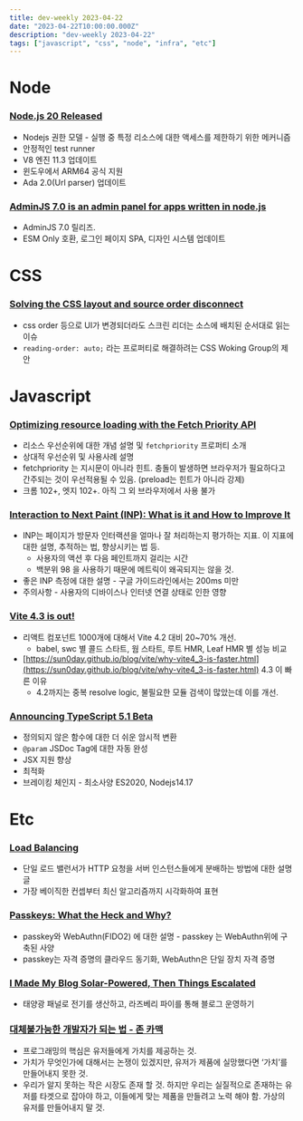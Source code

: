 ```yaml
---
title: dev-weekly 2023-04-22
date: "2023-04-22T10:00:00.000Z"
description: "dev-weekly 2023-04-22"
tags: ["javascript", "css", "node", "infra", "etc"]
---
```

# Node

### **[Node.js 20 Released](https://nodejs.org/en/blog/announcements/v20-release-announce)**

- Nodejs 권한 모델 - 실행 중 특정 리소스에 대한 액세스를 제한하기 위한 메커니즘
- 안정적인 test runner
- V8 엔진 11.3 업데이트
- 윈도우에서 ARM64 공식 지원
- Ada 2.0(Url parser) 업데이트

### **[AdminJS 7.0 is an admin panel for apps written in node.js](https://docs.adminjs.co/installation/whats-new-in-v7)**

- AdminJS 7.0 릴리즈.
- ESM Only 호환, 로그인 페이지 SPA, 디자인 시스템 업데이트

# CSS

### **[Solving the CSS layout and source order disconnect](https://developer.chrome.com/blog/reading-order/)**

- css order 등으로 UI가 변경되더라도 스크린 리더는 소스에 배치된 순서대로 읽는 이슈
- `reading-order: auto;` 라는 프로퍼티로 해결하려는 CSS Woking Group의 제안

# Javascript

### **[Optimizing resource loading with the Fetch Priority API](https://web.dev/fetch-priority/)**

- 리소스 우선순위에 대한 개념 설명 및 `fetchpriority` 프로퍼티 소개
- 상대적 우선순위 및 사용사례 설명
- fetchpriority 는 지시문이 아니라 힌트. 충돌이 발생하면 브라우저가 필요하다고 간주되는 것이 우선적용될 수 있음. (preload는 힌트가 아니라 강제)
- 크롬 102+, 엣지 102+. 아직 그 외 브라우저에서 사용 불가

### **[Interaction to Next Paint (INP): What is it and How to Improve It](https://calibreapp.com/blog/interaction-to-next-paint)**

- INP는 페이지가 방문자 인터랙션을 얼마나 잘 처리하는지 평가하는 지표. 이 지표에 대한 설명, 추적하는 법, 향상시키는 법 등.
    - 사용자의 액션 후 다음 페인트까지 걸리는 시간
    - 백분위 98 을 사용하기 때문에 메트릭이 왜곡되지는 않을 것.
- 좋은 INP 측정에 대한 설명 - 구글 가이드라인에서는 200ms 미만
- 주의사항 - 사용자의 디바이스나 인터넷 연결 상태로 인한 영향

### **[Vite 4.3 is out!](https://vitejs.dev/blog/announcing-vite4-3.html)**

- 리액트 컴포넌트 1000개에 대해서 Vite 4.2 대비 20~70% 개선.
    - babel, swc 별 콜드 스타트, 웜 스타트, 루트 HMR, Leaf HMR 별 성능 비교
- [https://sun0day.github.io/blog/vite/why-vite4_3-is-faster.html](https://sun0day.github.io/blog/vite/why-vite4_3-is-faster.html) 4.3 이 빠른 이유
    - 4.2까지는 중복 resolve logic, 불필요한 모듈 검색이 많았는데 이를 개선.

### **[Announcing TypeScript 5.1 Beta](https://devblogs.microsoft.com/typescript/announcing-typescript-5-1-beta/)**

- 정의되지 않은 함수에 대한 더 쉬운 암시적 변환
- `@param` JSDoc Tag에 대한 자동 완성
- JSX 지원 향상
- 최적화
- 브레이킹 체인지 - 최소사양 ES2020, Nodejs14.17

# Etc

### **[Load Balancing](https://samwho.dev/load-balancing/)**

- 단일 로드 밸런서가 HTTP 요청을 서버 인스턴스들에게 분배하는 방법에 대한 설명글
- 가장 베이직한 컨셉부터 최신 알고리즘까지 시각화하여 표현

### **[Passkeys: What the Heck and Why?](https://css-tricks.com/passkeys-what-the-heck-and-why/)**

- passkey와 WebAuthn(FIDO2) 에 대한 설명 - passkey 는 WebAuthn위에 구축된 사양
- passkey는 자격 증명의 클라우드 동기화, WebAuthn은 단일 장치 자격 증명

### **[I Made My Blog Solar-Powered, Then Things Escalated](https://louwrentius.com/i-made-my-blog-solar-powered-then-things-escalated.html)**

- 태양광 패널로 전기를 생산하고, 라즈베리 파이를 통해 블로그 운영하기

### **[대체불가능한 개발자가 되는 법 - 존 카맥](https://www.youtube.com/watch?v=CMv8LzuuTKk)**

- 프로그래밍의 핵심은 유저들에게 가치를 제공하는 것.
- 가치가 무엇인가에 대해서는 논쟁이 있겠지만, 유저가 제품에 실망했다면 ‘가치’를 만들어내지 못한 것.
- 우리가 알지 못하는 작은 시장도 존재 할 것. 하지만 우리는 실질적으로 존재하는 유저를 타겟으로 잡아야 하고, 이들에게 맞는 제품을 만들려고 노력 해야 함. 가상의 유저를 만들어내지 말 것.